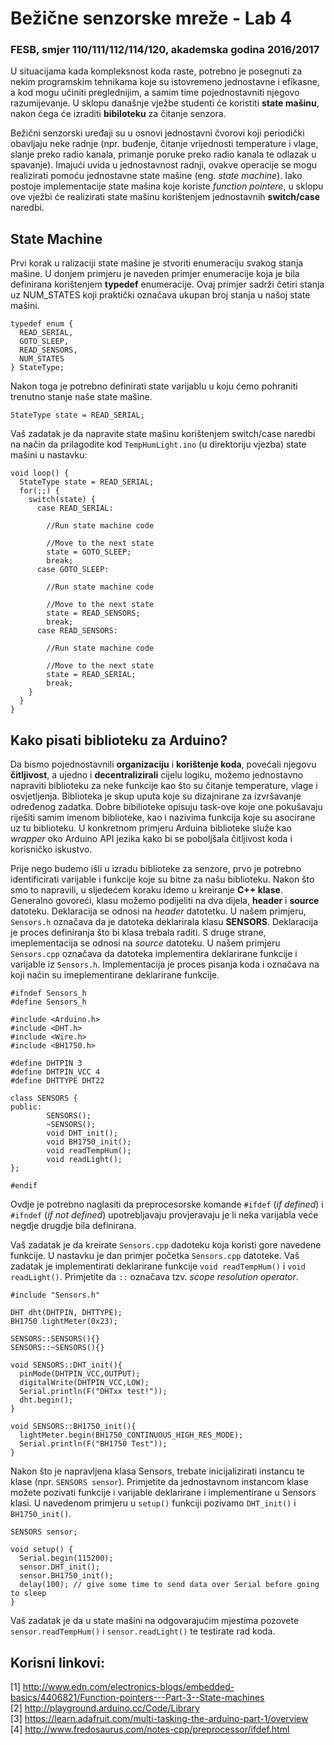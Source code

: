 # Bežične senzorske mreže - Lab 4

### FESB, smjer 110/111/112/114/120, akademska godina 2016/2017

U situacijama kada kompleksnost koda raste, potrebno je posegnuti za nekim programskim tehnikama koje su istovremeno jednostavne i efikasne, a kod mogu učiniti preglednijim, a samim time pojednostavniti njegovo razumijevanje. U sklopu današnje vježbe studenti će koristiti **state mašinu**, nakon ćega će izraditi **bibiloteku** za čitanje senzora.

Bežični senzorski uređaji su u osnovi jednostavni čvorovi koji periodički obavljaju neke radnje (npr. buđenje, čitanje vrijednosti temperature i vlage, slanje preko radio kanala, primanje poruke preko radio kanala te odlazak u spavanje). Imajući uvida u jednostavnost radnji, ovakve operacije se mogu realizirati pomoću jednostavne state mašine (eng. *state machine*). Iako postoje implementacije state mašina koje koriste *function pointere*, u sklopu ove vježbi će realizirati state mašinu korištenjem jednostavnih **switch/case** naredbi.

## State Machine

Prvi korak u ralizaciji state mašine je stvoriti enumeraciju svakog stanja mašine. U donjem primjeru je naveden primjer enumeracije koja je bila definirana korištenjem **typedef** enumeracije. Ovaj primjer sadrži četiri stanja uz NUM_STATES koji praktički označava ukupan broj stanja u našoj state mašini.

```arduino
typedef enum {
  READ_SERIAL,
  GOTO_SLEEP,
  READ_SENSORS,
  NUM_STATES
} StateType;
```

Nakon toga je potrebno definirati state varijablu u koju ćemo pohraniti trenutno stanje naše state mašine.

```arduino
StateType state = READ_SERIAL;
```

Vaš zadatak je da napravite state mašinu korištenjem switch/case naredbi na način da prilagodite kod ``TempHumLight.ino`` (u direktoriju vjezba) state mašini u nastavku: 


```arduino
void loop() {
  StateType state = READ_SERIAL;
  for(;;) {
    switch(state) {
      case READ_SERIAL:
		
		//Run state machine code
	  
		//Move to the next state
        state = GOTO_SLEEP;
        break;
      case GOTO_SLEEP:
		
		//Run state machine code
	  
		//Move to the next state
        state = READ_SENSORS;
        break;
      case READ_SENSORS:
		
		//Run state machine code
	  
		//Move to the next state
        state = READ_SERIAL;
        break;
    }
  }
}
```

## Kako pisati biblioteku za Arduino?

Da bismo pojednostavnili **organizaciju** i **korištenje koda**, povećali njegovu **čitljivost**, a ujedno i **decentralizirali** cijelu logiku, možemo jednostavno napraviti biblioteku za neke funkcije kao što su čitanje temperature, vlage i osvjetljenja. Biblioteka je skup uputa koje su dizajnirane za izvršavanje određenog zadatka. Dobre bibilioteke opisuju task-ove koje one pokušavaju riješiti samim imenom biblioteke, kao i nazivima funkcija koje su asocirane uz tu biblioteku. U konkretnom primjeru Arduina biblioteke služe kao *wrapper* oko Arduino API jezika kako bi se poboljšala čitljivost koda i korisničko iskustvo.

Prije nego budemo išli u izradu biblioteke za senzore, prvo je potrebno identificirati varijable i funkcije koje su bitne za našu biblioteku. Nakon što smo to napravili, u sljedećem koraku idemo u kreiranje **C++ klase**. Generalno govoreći, klasu možemo podijeliti na dva dijela, **header** i **source** datoteku. Deklaracija se odnosi na *header* datotetku. U našem primjeru, ``Sensors.h`` označava da je datoteka deklarirala klasu **SENSORS**. Deklaracija je proces definiranja što bi klasa trebala raditi. S druge strane, imeplementacija se odnosi na *source* datoteku. U našem primjeru ``Sensors.cpp`` označava da datoteka implementira deklarirane funkcije i varijable iz ``Sensors.h``. Implementacija je proces pisanja koda i označava na koji način su imeplementirane deklarirane funkcije. 

```arduino
#ifndef Sensors_h
#define Sensors_h

#include <Arduino.h>
#include <DHT.h>
#include <Wire.h>
#include <BH1750.h>

#define DHTPIN 3
#define DHTPIN_VCC 4
#define DHTTYPE DHT22

class SENSORS {
public:
        SENSORS();
        ~SENSORS();
        void DHT_init();
        void BH1750_init();
        void readTempHum();
        void readLight();
};

#endif
```

Ovdje je potrebno naglasiti da preprocesorske komande ``#ifdef`` (*if defined*) i ``#ifndef`` (*if not defined*) upotrebljavaju provjeravaju je li neka varijabla veće negdje drugdje bila definirana. 

Vaš zadatak je da kreirate ``Sensors.cpp`` dadoteku koja koristi gore navedene funkcije. U nastavku je dan primjer početka ``Sensors.cpp`` datoteke. Vaš zadatak je implementirati deklarirane funkcije ``void readTempHum()`` i ``void readLight()``. Primjetite da ``::`` označava tzv. *scope resolution operator*.


```arduino
#include "Sensors.h"

DHT dht(DHTPIN, DHTTYPE);
BH1750 lightMeter(0x23);

SENSORS::SENSORS(){}
SENSORS::~SENSORS(){}

void SENSORS::DHT_init(){
  pinMode(DHTPIN_VCC,OUTPUT);
  digitalWrite(DHTPIN_VCC,LOW);
  Serial.println(F("DHTxx test!"));
  dht.begin();
}

void SENSORS::BH1750_init(){
  lightMeter.begin(BH1750_CONTINUOUS_HIGH_RES_MODE);
  Serial.println(F("BH1750 Test"));
}
```

Nakon što je napravljena klasa Sensors, trebate inicijalizirati instancu te klase (npr. ``SENSORS sensor``). Primjetite da jednostavnom instancom klase možete pozivati funkcije i varijable deklarirane i implementirane u Sensors klasi. U navedenom primjeru u ``setup()`` funkciji pozivamo ``DHT_init()`` i ``BH1750_init()``.

```arduino
SENSORS sensor;

void setup() {
  Serial.begin(115200);
  sensor.DHT_init();
  sensor.BH1750_init();
  delay(100); // give some time to send data over Serial before going to sleep
}
```

Vaš zadatak je da u state mašini na odgovarajućim mjestima pozovete ``sensor.readTempHum()`` i ``sensor.readLight()`` te testirate rad koda.


## Korisni linkovi:

[1] http://www.edn.com/electronics-blogs/embedded-basics/4406821/Function-pointers---Part-3--State-machines  
[2] http://playground.arduino.cc/Code/Library  
[3] https://learn.adafruit.com/multi-tasking-the-arduino-part-1/overview  
[4] http://www.fredosaurus.com/notes-cpp/preprocessor/ifdef.html  

